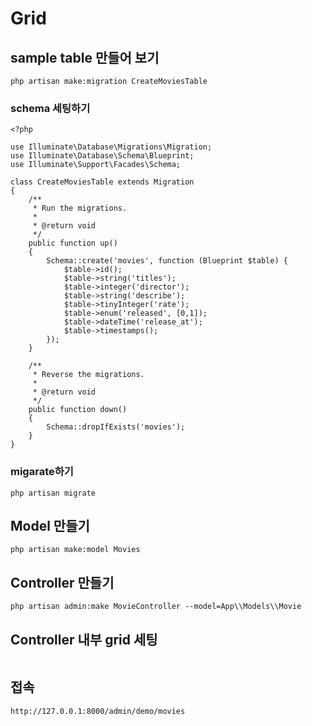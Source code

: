 # Grid

## sample table 만들어 보기
```
php artisan make:migration CreateMoviesTable
```

### schema 세팅하기
```
<?php

use Illuminate\Database\Migrations\Migration;
use Illuminate\Database\Schema\Blueprint;
use Illuminate\Support\Facades\Schema;

class CreateMoviesTable extends Migration
{
    /**
     * Run the migrations.
     *
     * @return void
     */
    public function up()
    {
        Schema::create('movies', function (Blueprint $table) {
            $table->id();
            $table->string('titles');
            $table->integer('director');
            $table->string('describe');
            $table->tinyInteger('rate');
            $table->enum('released', [0,1]);
            $table->dateTime('release_at');
            $table->timestamps();
        });
    }

    /**
     * Reverse the migrations.
     *
     * @return void
     */
    public function down()
    {
        Schema::dropIfExists('movies');
    }
}
```

### migarate하기
```
php artisan migrate
```

## Model 만들기
```
php artisan make:model Movies
```

## Controller 만들기
```
php artisan admin:make MovieController --model=App\\Models\\Movie
```

## Controller 내부 grid 세팅
```
```

## 접속
```
http://127.0.0.1:8000/admin/demo/movies
```

